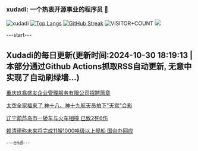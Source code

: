 ### xudadi: 一个热衷开源事业的程序员 👋

![xudadi](https://github-readme-stats-git-masterorgs-github-readme-stats-team.vercel.app/api?username=xudadi)
[![Top Langs](https://github-readme-stats.vercel.app/api/top-langs/?username=xudadi)](https://github.com/anuraghazra/github-readme-stats)
[![GitHub Streak](https://streak-stats.demolab.com?user=xudadi&locale=zh_Hans)](https://git.io/streak-stats)
![VISITOR+COUNT](https://komarev.com/ghpvc/?username=xudadi&label=VISITOR+COUNT)
![](https://raw.githubusercontent.com/xudadi/xudadi/main/assets/github-contribution-grid-snake.svg)


---start---

## Xudadi的每日更新(更新时间:2024-10-30 18:19:13 | 本部分通过Github Actions抓取RSS自动更新, 无意中实现了自动刷绿墙...)

[重庆玖翕盛友企业管理服务有限公司招聘简章](https://www.gongkaoleida.com/article/2175607)

[太空全家福来了 神十八、神十九航天员拍下"天宫"合影](https://m.163.com/news/article/JFOH5NRT000189PS.html)

[辽宁葫芦岛市一轿车与火车相撞 已致2死6伤](https://m.163.com/news/article/JFOGGTEG0001899N.html)

[赖清德称未来将完成11艘1000吨级以上舰船 国台办回应](https://m.163.com/news/article/JFOA726Q0514R9OJ.html)

---end---
